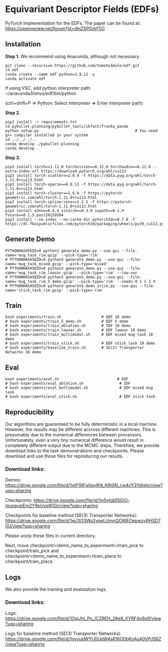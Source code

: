 # Equivariant Descriptor Fields (EDFs)
PyTorch Implementation for the EDFs.
The paper can be found at: https://openreview.net/forum?id=dnjZSPGmY5O

## Installation

**Step 1.** We recommend using Anaconda, although not necessary.
```shell
git clone --recursive https://github.com/tomato1mule/edf.git
cd edf
conda create --name edf python=3.9.12 -y
conda activate edf
```
If using VSC, add python interpreter path: ~/anaconda3/envs/edf/bin/python

(ctrl+shift+P => Python: Select Interpreter => Enter interpreter path)


**Step 2.**
```shell
pip3 install -r requirements.txt
cd pybullet-planning/pybullet_tools/ikfast/franka_panda
python setup.py                                           # You need g++ compiler installed in your system
cd ../../../..
conda develop ./pybullet-planning
conda develop .
```

**Step 3.**
```shell
pip3 install torch==1.11.0 torchvision==0.12.0 torchaudio==0.11.0 --extra-index-url https://download.pytorch.org/whl/cu113
pip3 install torch-scatter==2.0.9 -f https://data.pyg.org/whl/torch-1.11.0+cu113.html
pip3 install torch-sparse==0.6.13 -f https://data.pyg.org/whl/torch-1.11.0+cu113.html
pip3 install torch-cluster==1.6.0 -f https://pytorch-geometric.com/whl/torch-1.11.0+cu113.html
pip3 install torch-spline-conv==1.2.1 -f https://pytorch-geometric.com/whl/torch-1.11.0+cu113.html
pip3 install e3nn==0.4.4 xitorch==0.3.0 iopath==0.1.9 fvcore==0.1.5.post20220504
pip3 install --no-index --no-cache-dir pytorch3d==0.7.0 -f https://dl.fbaipublicfiles.com/pytorch3d/packaging/wheels/py39_cu113_pyt1110/download.html
```

## Generate Demo
```shell
PYTHONHASHSEED=0 python3 generate_demo.py --use-gui --file-name='mug_task_rim.gzip' --pick-type='rim'
# PYTHONHASHSEED=0 python3 generate_demo.py --use-gui --file-name='mug_task_mixed.gzip' --pick-type='mixed'
# PYTHONHASHSEED=0 python3 generate_demo.py --use-gui --file-name='mug_task_rim_lowvar.gzip' --pick-type='rim' --low-var
# PYTHONHASHSEED=0 python3 generate_demo.py --use-gui --file-name='mug_task_rim_5_demo.gzip' --pick-type='rim' --seeds 0 1 2 3 4
# PYTHONHASHSEED=0 python3 generate_demo_stick.py --use-gui --file-name='stick_task_rim.gzip' --pick-type='rim'
```

## Train
```shell
bash experiments/train.sh                  # EDF 10 demo
# bash experiments/train_5_demo.sh         # EDF 5 demo
# bash experiments/train_ablation.sh       # IDF 10 demo
# bash experiments/train_lowvar.sh         # EDF lowvar 10 demo
# bash experiments/train_multimodal.sh     # EDF mixed mug task 10 demo
# bash experiments/train_stick.sh          # EDF stick_task 10 demo
# bash experiments/baseline_train.sh       # SE(3) Transporter Networks 10 demo
```

## Eval
```shell
bash experiments/eval.sh                          # EDF 
# bash experiments/eval_ablation.sh                # IDF
# bash experiments/eval_multimodal.sh              # EDF mixed mug task
# bash experiments/eval_stick.sh                   # EDF stick task 
```



## Reproducibility
Our algorithms are guaranteed to be fully deterministic in a local machine.
However, the results may be different accross different machines.
This is presumably due to the numerical differences between processors.
Unfortunately, even a very tiny numerical difference would result in completely different output due to the MCMC steps.
Therefore, we provide download links to the task demonstrations and checkpoints.
Please download and use these files for reproducing our results.

### Download links:

Demos: https://drive.google.com/file/d/1xtP1RFgXqvlK9_K6t0N_cw4cY3Ydlqlp/view?usp=sharing

Checkpoints: https://drive.google.com/file/d/1m5ytgbfSDjO-muxgceiEm2Y9pUyq95Gr/view?usp=sharing

Checkpoints for baseline method (SE(3) Transporter Networks): https://drive.google.com/file/d/1wJ3O3Wo2yqeLUmnQOWEOepwzvRHSD70U/view?usp=sharing

Please unzip these files in current directory.

Next, move checkpoint/\<demo_name_to_experiment\>/train_pick to checkpoint/train_pick and checkpoint/\<demo_name_to_experiment\>/train_place to checkpoint/train_place.



## Logs
We also provide the training and evalutation logs.

### Download links:
Logs: https://drive.google.com/file/d/1OqiJhI_Pn_ICZREH_28e8_XYRF4o9oIf/view?usp=sharing

Logs for baseline method (SE(3) Transporter Networks): https://drive.google.com/file/d/1qyyupWYU0UpW4a616O0bKoAsA0VPJS6Z/view?usp=sharing





